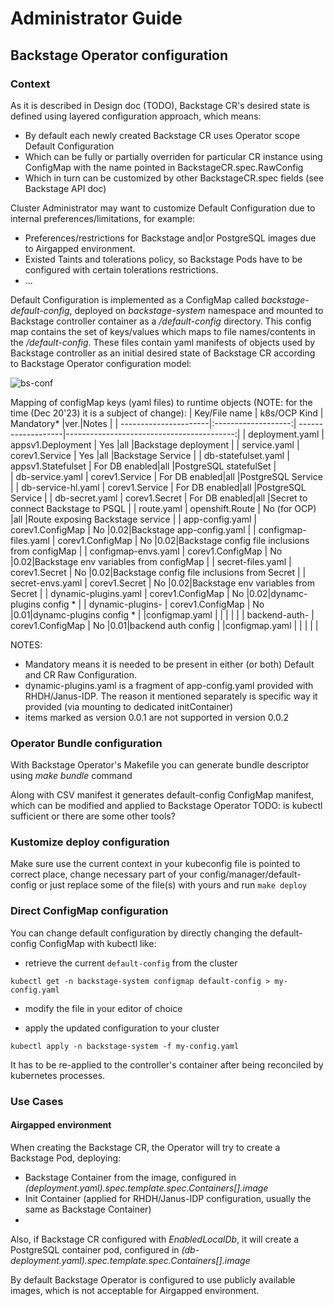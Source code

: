 # Administrator Guide

## Backstage Operator configuration

### Context

As it is described in Design doc (TODO), Backstage CR's desired state is defined using layered configuration approach, which means:
- By default each newly created Backstage CR uses Operator scope Default Configuration
- Which can be fully or partially overriden for particular CR instance using ConfigMap with the name pointed in BackstageCR.spec.RawConfig 
- Which in turn can be customized by other BackstageCR.spec fields (see Backstage API doc)

Cluster Administrator may want to customize Default Configuration due to internal preferences/limitations, for example:
- Preferences/restrictions for Backstage and|or PostgreSQL images due to  Airgapped environment.
- Existed Taints and tolerations policy, so Backstage Pods have to be configured with certain tolerations restrictions.
- ...

Default Configuration is implemented as a ConfigMap called *backstage-default-config*, deployed on *backstage-system* namespace and mounted to Backstage controller container as a */default-config* directory.
This config map contains the set of keys/values which maps to file names/contents in the */default-config*.
These files contain yaml manifests of objects used by Backstage controller as an initial desired state of Backstage CR according to Backstage Operator configuration model:

![bs-conf](https://github.com/gazarenkov/janus-idp-operator/assets/578124/d56cbbb0-781c-43fc-8624-8832893fede3)
 

Mapping of configMap keys (yaml files) to runtime objects (NOTE: for the time (Dec 20'23) it is a subject of change):
| Key/File name         | k8s/OCP Kind        | Mandatory*    |ver.|Notes                                      |
| ----------------------|:-------------------:| -------------------|------------------------------------------:|
| deployment.yaml       | appsv1.Deployment   | Yes           |all |Backstage deployment  |
| service.yaml          | corev1.Service      | Yes           |all |Backstage Service |
| db-statefulset.yaml   | appsv1.Statefulset  | For DB enabled|all |PostgreSQL statefulSet    |    
| db-service.yaml       | corev1.Service      | For DB enabled|all |PostgreSQL Service   |
| db-service-hl.yaml    | corev1.Service      | For DB enabled|all |PostgreSQL Service   |
| db-secret.yaml        | corev1.Secret       | For DB enabled|all |Secret to connect Backstage to PSQL   |
| route.yaml            | openshift.Route     | No (for OCP)  |all |Route exposing Backstage service    |
| app-config.yaml       | corev1.ConfigMap    | No            |0.02|Backstage app-config.yaml    |
| configmap-files.yaml  | corev1.ConfigMap    | No            |0.02|Backstage config file inclusions from configMap   |
| configmap-envs.yaml   | corev1.ConfigMap    | No            |0.02|Backstage env variables from configMap    |
| secret-files.yaml     | corev1.Secret       | No            |0.02|Backstage config file inclusions from Secret   |
| secret-envs.yaml      | corev1.Secret       | No            |0.02|Backstage env variables from Secret    |
| dynamic-plugins.yaml  | corev1.ConfigMap    | No            |0.02|dynamc-plugins config *    |
| dynamic-plugins-      | corev1.ConfigMap    | No            |0.01|dynamc-plugins config *    |
|configmap.yaml         |                     |               |    | |
| backend-auth-         | corev1.ConfigMap    | No            |0.01|backend auth config    |
|configmap.yaml         |                     |               |    | |



NOTES: 
 - Mandatory means it is needed to be present in either (or both) Default and CR Raw Configuration.
 - dynamic-plugins.yaml is a fragment of app-config.yaml provided with RHDH/Janus-IDP. The reason it mentioned separately is specific way it provided (via mounting to dedicated initContainer)  
 - items marked as version 0.0.1 are not supported in version 0.0.2 
### Operator Bundle configuration 

With Backstage Operator's Makefile you can generate bundle descriptor using *make bundle* command

Along with CSV manifest it generates default-config ConfigMap manifest, which can be modified and applied to Backstage Operator
TODO: is kubectl sufficient or there are some other tools?

### Kustomize deploy configuration

Make sure use the current context in your kubeconfig file is pointed to correct place, change necessary part of your config/manager/default-config or just replace some of the file(s) with yours and run
``
make deploy
``

### Direct ConfigMap configuration

You can change default configuration by directly changing the default-config ConfigMap with kubectl like:

 - retrieve the current `default-config` from the cluster

``
kubectl get -n backstage-system configmap default-config > my-config.yaml
``

- modify the file in your editor of choice

- apply the updated configuration to your cluster

``
  kubectl apply -n backstage-system -f my-config.yaml
``

It has to be re-applied to the controller's container after being reconciled by kubernetes processes.


### Use Cases

#### Airgapped environment

When creating the Backstage CR, the Operator will try to create a Backstage Pod, deploying:
- Backstage Container from the image, configured in *(deployment.yaml).spec.template.spec.Containers[].image*
- Init Container (applied for RHDH/Janus-IDP configuration, usually the same as Backstage Container)
- 
Also, if Backstage CR configured with *EnabledLocalDb*,  it will create a PostgreSQL container pod, configured in *(db-deployment.yaml).spec.template.spec.Containers[].image*

By default Backstage Operator is configured to use publicly available images, which is not acceptable for Airgapped environment.
